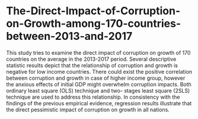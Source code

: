 # The-Direct-Impact-of-Corruption-on-Growth-among-170-countries-between-2013-and-2017
This study tries to examine the direct impact of corruption on growth of 170 countries on the average in the 2013-2017 period. Several descriptive statistic results depict that the relationship of corruption and growth is negative for low income countries. There could exist the positive correlation between corruption and growth in case of higher income group, however the anxious effects of initial GDP might overwhelm corruption impacts. Both ordinary least square (OLS) technique and two- stages least square (2SLS) technique are used to address this relationship. In consistency with the findings of the previous empirical evidence, regression results illustrate that the direct pessimistic impact of corruption on growth in all nations. 
